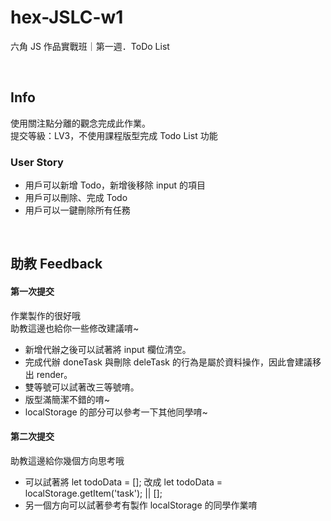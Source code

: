 # hex-JSLC-w1
六角 JS 作品實戰班｜第一週．ToDo List

<br>

## Info
使用關注點分離的觀念完成此作業。  
提交等級：LV3，不使用課程版型完成 Todo List 功能

### User Story
* 用戶可以新增 Todo，新增後移除 input 的項目  
* 用戶可以刪除、完成 Todo  
* 用戶可以一鍵刪除所有任務  

<br>

## 助教 Feedback
#### 第一次提交
作業製作的很好哦  
助教這邊也給你一些修改建議唷~  
* 新增代辦之後可以試著將 input 欄位清空。
* 完成代辦 doneTask 與刪除 deleTask 的行為是屬於資料操作，因此會建議移出 render。
* 雙等號可以試著改三等號唷。
* 版型滿簡潔不錯的唷~
* localStorage 的部分可以參考一下其他同學唷~

#### 第二次提交
助教這邊給你幾個方向思考哦  
* 可以試著將 let todoData = []; 改成 let todoData = localStorage.getItem('task'); || [];
* 另一個方向可以試著參考有製作 localStorage 的同學作業唷
